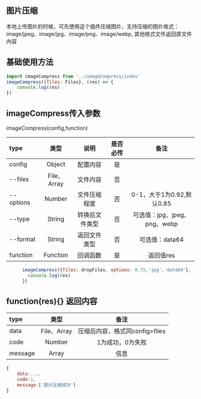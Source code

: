 ## 图片压缩
本地上传图片的时候，可先使用这个插件压缩图片，支持压缩的图片格式：image/jpeg、image/jpg、image/png、image/webp,
其他格式文件返回原文件内容

## 基础使用方法

```js
import imageCompress from '../imageCompress/index'
imageCompress({files: Files}, (res) => {
    console.log(res)
})
```

## imageCompress传入参数
imageCompress(config,function)

| type                  | 类型                | 说明          | 是否必传      |备注                     |
|:--------------------- |:-------------------:|:-------------:|:-------------:|:-----------------------:|
| config                | Object              | 配置内容      |是             |                         |
| --files               | File、Array         | 文件内容      |否             |                         |
| --options             | Number              | 文件压缩程度  |否             |0-1，大于1为0.92,默认0.85|
| --type                | String              | 转换后文件类型|否             | 可选值：jpg、jpeg、png、webp  |
| --format              | String              | 返回文件类型  |否             | 可选值：data64          |
| function              | Function            | 回调函数      |是             | 返回值res               |

```js
      imageCompress({files: dropFiles, options: 0.75,'jpg','data64'}, (res) => {
        console.log(res)
      })
```

## function(res){} 返回内容
| type                  | 类型                |备注                           |
|:--------------------- |:-------------------:|:-----------------------------:|
| data                  | File、Array         | 压缩后内容，格式同config>files|
| code                  | Number              | 1为成功，0为失败              |
| message               | Array               | 信息                          |

```js
{
    data:...,
    code:1,
    message:['图片压缩成功']
}
```











